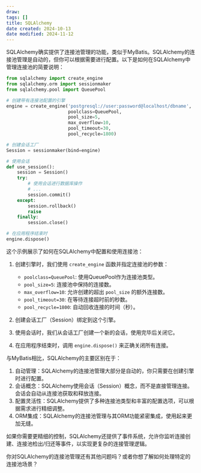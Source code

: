 ```yaml
---
draw:
tags: []
title: SQLAlchemy
date created: 2024-10-13
date modified: 2024-11-12
---
```


SQLAlchemy确实提供了连接池管理的功能，类似于MyBatis。SQLAlchemy的连接池管理是自动的，但你可以根据需要进行配置。以下是如何在SQLAlchemy中管理连接池的简要说明：

```python
from sqlalchemy import create_engine
from sqlalchemy.orm import sessionmaker
from sqlalchemy.pool import QueuePool

# 创建带有连接池配置的引擎
engine = create_engine('postgresql://user:password@localhost/dbname',
                       poolclass=QueuePool,
                       pool_size=5,
                       max_overflow=10,
                       pool_timeout=30,
                       pool_recycle=1800)

# 创建会话工厂
Session = sessionmaker(bind=engine)

# 使用会话
def use_session():
    session = Session()
    try:
        # 使用会话进行数据库操作
        # ...
        session.commit()
    except:
        session.rollback()
        raise
    finally:
        session.close()

# 在应用程序结束时
engine.dispose()

```

这个示例展示了如何在SQLAlchemy中配置和使用连接池：

1. 创建引擎时，我们使用 `create_engine` 函数并指定连接池的参数：
   - `poolclass=QueuePool`: 使用QueuePool作为连接池类型。
   - `pool_size=5`: 连接池中保持的连接数。
   - `max_overflow=10`: 允许创建的超出 `pool_size` 的额外连接数。
   - `pool_timeout=30`: 在等待连接超时前的秒数。
   - `pool_recycle=1800`: 自动回收连接的时间（秒）。

2. 创建会话工厂（Session）绑定到这个引擎。
3. 使用会话时，我们从会话工厂创建一个新的会话，使用完毕后关闭它。
4. 在应用程序结束时，调用 `engine.dispose()` 来正确关闭所有连接。

与MyBatis相比，SQLAlchemy的主要区别在于：

1. 自动管理：SQLAlchemy的连接池管理大部分是自动的，你只需要在创建引擎时进行配置。
2. 会话概念：SQLAlchemy使用会话（Session）概念，而不是直接管理连接。会话会自动从连接池获取和释放连接。
3. 配置灵活性：SQLAlchemy提供了多种连接池类型和丰富的配置选项，可以根据需求进行精细调整。
4. ORM集成：SQLAlchemy的连接池管理与其ORM功能紧密集成，使用起来更加无缝。

如果你需要更精细的控制，SQLAlchemy还提供了事件系统，允许你监听连接创建、连接池检出/归还等事件，以实现更复杂的连接管理逻辑。

你对SQLAlchemy的连接池管理还有其他问题吗？或者你想了解如何处理特定的连接池场景？
